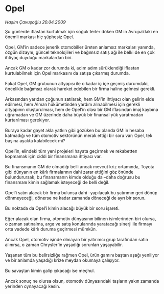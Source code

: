 # Opel

*Haşim Çavuşoğlu 20.04.2009*

<div class="taraf_structure_2col_1zq">
<div class="margen_n">



 <p>Şu günlerde iflastan kurtulmak için soğuk terler döken GM in Avrupa’daki en önemli markası hiç şüphesiz Opel. <br/><br/>Opel, GM’in sadece jenerik otomobiller üreten anlamsız markaları yanında, özgün dizaynı, güncel teknolojileri ve bağımsız satış ağı ile belki de en çok ihtiyaç duyduğu markalardan biri. <br/><br/>Ancak GM o kadar zor durumda ki, adım adım sürüklendiği iflastan kurtulabilmek için Opel markasını da satışa çıkarmış durumda. <br/><br/>Fakat Opel, GM grubunun altyapısı ile o kadar iç içe geçmiş durumdaki, öncelikle bağımsız olarak hareket edebilen bir firma haline gelmesi gerekli. <br/><br/>Arkasından yarıdan çoğunun satılarak, hem GM’in ihtiyacı olan gelirin elde edilmesi, hem Alman hükümetinden yardım alınabilmesi için gerekli altyapının oluşturulması, hem de Opel’in olası bir GM iflasından imaj kaybına uğramadan ve GM üzerinde daha büyük bir finansal yük yaratmadan kurtarılması gerekiyor. <br/><br/>Buraya kadar gayet akla yatkın gibi gözüken bu planda GM in hesaba katmadığı ve tüm otomotiv sektörünün merak ettiği bir soru var: Opel, tek başına ayakta kalabilecek mi? <br/><br/>Opel’in, elindeki tüm yeni projeleri hayata geçirmek ve rekabetten kopmamak için ciddi bir finansmana ihtiyacı var. <br/><br/>Bu finansmanın GM de olmadığı belli ancak mevcut kriz ortamında, Toyota gibi dünyanın en kârlı firmalarının dahi zarar ettiğini göz önünde bulundurursak, bu finansmanın kimde olduğu da –daha doğrusu bu finansmanı kimin sağlamak isteyeceği de belli değil. <br/><br/>Opel’i satın alacak bir firma bulunsa dahi –yapılacak bu yatırımın geri dönüp dönmeyeceği, dönerse ne kadar zamanda döneceği de ayrı bir sorun. <br/><br/>Bu noktada da Opel’i kimin alacağı büyük bir soru işareti. <br/><br/>Eğer alacak olan firma, otomotiv dünyasının bilinen isimlerinden biri olursa, o zaman satınalma, arge ve satış konularında yaratacağı sinerji ile firmayı orta vadede kârlı duruma geçirmesi mümkün. <br/><br/>Ancak Opel, otomotiv işinde olmayan bir yatırımcı grup tarafından satın alınırsa, o zaman Chrysler’in yaşadığı sorunları yaşayabilir. <br/><br/>Yaşanan tüm bu belirsizliğe rağmen Opel, ürün gamını baştan aşağı yeniliyor ve bir anlamda yaşadığı krize meydan okumaya çalışıyor. <br/><br/>Bu savaştan kimin galip çıkacağı ise meçhul. <br/><br/>Ancak sonuç ne olursa olsun, otomotiv dünyasındaki taşların yakın zamanda yerinden oynayacağı kesin. </p>
<br/>
<br/>
<br/>



<br/>


<div id="taraf_not">
</div>

</div>


</div>
